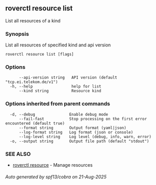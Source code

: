 ## roverctl resource list

List all resources of a kind

### Synopsis

List all resources of specified kind and api version

```
roverctl resource list [flags]
```

### Options

```
      --api-version string   API version (default "tcp.ei.telekom.de/v1")
  -h, --help                 help for list
      --kind string          Resource kind
```

### Options inherited from parent commands

```
  -d, --debug               Enable debug mode
      --fail-fast           Stop processing on the first error encountered (default true)
      --format string       Output format (yaml|json)
      --log-format string   Log format (json or console)
      --log-level string    Log level (debug, info, warn, error)
  -o, --output string       Output file path (default "stdout")
```

### SEE ALSO

* [roverctl resource](roverctl_resource.md)	 - Manage resources

###### Auto generated by spf13/cobra on 21-Aug-2025

